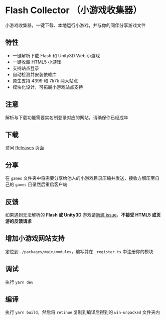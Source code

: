 # Flash Collector （小游戏收集器）

小游戏收集器，一键下载、本地运行小游戏，并与你的同伴分享游戏文件

## 特性

* 一键解析下载 Flash 和 Unity3D Web 小游戏
* 一键收藏 HTML5 小游戏
* 支持站点登录
* 自动检测并安装依赖库
* 原生支持 4399 和 7k7k 两大站点
* 模块化设计，可拓展小游戏站点支持

## 注意

解析与下载功能需要实名制登录对应的网站，请确保你已经成年

## 下载

访问 [Releases](https://github.com/Cnotech/flash-collector/releases) 页面

## 分享

在 `games` 文件夹中将需要分享给他人的小游戏目录压缩并发送，接收方解压至自己的 `games` 目录然后重启客户端

## 反馈

如果遇到无法解析的 **Flash 或 Unity3D** 游戏请[新建 issue](https://github.com/Cnotech/flash-collector/issues)，**不接受 HTML5 或页游的反馈请求**

## 增加小游戏网站支持

定位到 `./packages/main/modules`，编写并在 `_register.ts` 中注册你的模块

## 调试

执行 `yarn dev`

## 编译

执行 `yarn build`，然后将 `retinue` 复制到编译后得到的 `win-unpacked` 文件夹内
